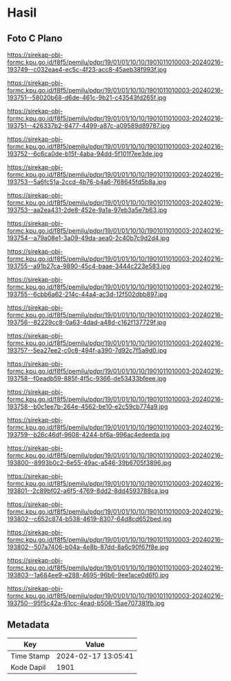 # Hasil

## Foto C Plano

https://sirekap-obj-formc.kpu.go.id/f8f5/pemilu/pdpr/19/01/01/10/10/1901011010003-20240216-193749--c032eae4-ec5c-4f23-acc8-45aeb38f993f.jpg

https://sirekap-obj-formc.kpu.go.id/f8f5/pemilu/pdpr/19/01/01/10/10/1901011010003-20240216-193751--58020b68-d6de-461c-9b21-c43543fd265f.jpg

https://sirekap-obj-formc.kpu.go.id/f8f5/pemilu/pdpr/19/01/01/10/10/1901011010003-20240216-193751--426337b2-8477-4499-a87c-a09589d89787.jpg

https://sirekap-obj-formc.kpu.go.id/f8f5/pemilu/pdpr/19/01/01/10/10/1901011010003-20240216-193752--6c6ca0de-b15f-4aba-94dd-5f101f7ee3de.jpg

https://sirekap-obj-formc.kpu.go.id/f8f5/pemilu/pdpr/19/01/01/10/10/1901011010003-20240216-193753--5a6fc51a-2ccd-4b76-b4a6-768645fd5b8a.jpg

https://sirekap-obj-formc.kpu.go.id/f8f5/pemilu/pdpr/19/01/01/10/10/1901011010003-20240216-193753--aa2ea431-2de8-452e-9a1a-97eb3a5e7b63.jpg

https://sirekap-obj-formc.kpu.go.id/f8f5/pemilu/pdpr/19/01/01/10/10/1901011010003-20240216-193754--a79a08e1-3a09-49da-aea0-2c40b7c9d2d4.jpg

https://sirekap-obj-formc.kpu.go.id/f8f5/pemilu/pdpr/19/01/01/10/10/1901011010003-20240216-193755--a91b27ca-9890-45c4-baae-3444c223e583.jpg

https://sirekap-obj-formc.kpu.go.id/f8f5/pemilu/pdpr/19/01/01/10/10/1901011010003-20240216-193755--6cbb6a62-214c-44a4-ac3d-12f502dbb897.jpg

https://sirekap-obj-formc.kpu.go.id/f8f5/pemilu/pdpr/19/01/01/10/10/1901011010003-20240216-193756--82229cc8-0a63-4dad-a48d-c162f137729f.jpg

https://sirekap-obj-formc.kpu.go.id/f8f5/pemilu/pdpr/19/01/01/10/10/1901011010003-20240216-193757--5ea27ee2-c0c8-494f-a390-7d92c7f5a9d0.jpg

https://sirekap-obj-formc.kpu.go.id/f8f5/pemilu/pdpr/19/01/01/10/10/1901011010003-20240216-193758--f0eadb59-885f-4f5c-9366-de53433bfeee.jpg

https://sirekap-obj-formc.kpu.go.id/f8f5/pemilu/pdpr/19/01/01/10/10/1901011010003-20240216-193758--b0c1ee7b-264e-4562-be10-e2c59cb774a9.jpg

https://sirekap-obj-formc.kpu.go.id/f8f5/pemilu/pdpr/19/01/01/10/10/1901011010003-20240216-193759--b26c46df-9608-4244-bf6a-996ac4edeeda.jpg

https://sirekap-obj-formc.kpu.go.id/f8f5/pemilu/pdpr/19/01/01/10/10/1901011010003-20240216-193800--8993b0c2-6e55-49ac-a546-39b6705f3896.jpg

https://sirekap-obj-formc.kpu.go.id/f8f5/pemilu/pdpr/19/01/01/10/10/1901011010003-20240216-193801--2c89bf02-a6f5-4769-8dd2-8dd4593788ca.jpg

https://sirekap-obj-formc.kpu.go.id/f8f5/pemilu/pdpr/19/01/01/10/10/1901011010003-20240216-193802--c652c874-b538-4619-8307-64d8cd652bed.jpg

https://sirekap-obj-formc.kpu.go.id/f8f5/pemilu/pdpr/19/01/01/10/10/1901011010003-20240216-193802--507a7406-b04a-4e8b-87dd-8a6c90f67f8e.jpg

https://sirekap-obj-formc.kpu.go.id/f8f5/pemilu/pdpr/19/01/01/10/10/1901011010003-20240216-193803--1a684ee9-e288-4695-96b6-9ee1ace0d6f0.jpg

https://sirekap-obj-formc.kpu.go.id/f8f5/pemilu/pdpr/19/01/01/10/10/1901011010003-20240216-193750--95f5c42a-61cc-4ead-b506-15ae707381fb.jpg


## Metadata

| Key        | Value               |
| ---------- | ------------------- |
| Time Stamp | 2024-02-17 13:05:41 |
| Kode Dapil | 1901                |



